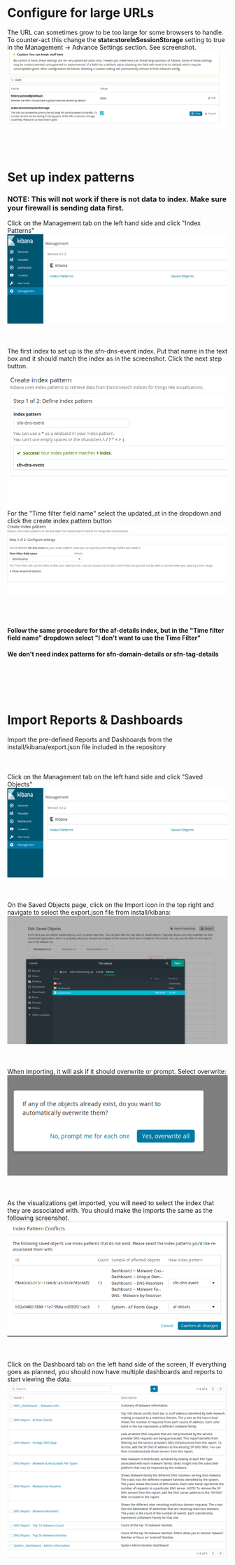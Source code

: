 # Configure for large URLs
The URL can sometimes grow to be too large for some browsers to handle. To counter-act this change the **state:storeInSessionStorage** setting to true in the Management -> Advance Settings section.  See screenshot.
![Image of URL fix](images/url_fix.png)
<br/><br/><br/><br/>

# Set up index patterns
### NOTE: This will not work if there is not data to index.  Make sure your firewall is sending data first.
Click on the Management tab on the left hand side and click "Index Patterns"
![Managment](images/kibana-mgmt.png)
<br/><br/><br/><br/>
The first index to set up is the sfn-dns-event index.  Put that name in the text box and it should match the index as in the screenshot.  Click the next step button.
<br/><br/>
![Event Index](images/sfn-dns-event-index.png)<br/>
For the "Time filter field name" select the updated_at in the dropdown and click the create index pattern button
![Time Filter](images/timestamp.png)
<br/><br/><br/><br/>
#### Follow the same procedure for the af-details index, but in the "Time filter field name" dropdown select "I don't want to use the Time Filter"
#### We don't need index patterns for sfn-domain-details or sfn-tag-details
<br/><br/><br/><br/>

# Import Reports & Dashboards
Import the pre-defined Reports and Dashboards from the install/kibana/export.json file included in the repository
<br/><br/><br/><br/>
Click on the Management tab on the left hand side and click "Saved Objects"
![Managment](images/kibana-mgmt.png)
<br/><br/><br/><br/>
On the Saved Objects page, click on the Import icon in the top right and navigate to select the export.json file from install/kibana:
![export.json](images/import-export.png)
<br/><br/><br/><br/>
When importing, it will ask if it should overwrite or prompt.  Select overwrite:
![Overwrite](images/overwrite.png)
<br/><br/><br/><br/>
As the visualizations get imported, you will need to select the index that they are associated with.  You should make the imports the same as the following screenshot.
![Indexes](images/indexes.png)
<br/><br/><br/><br/>
Click on the Dashboard tab on the left hand side of the screen, If everything goes as planned, you should now have multiple dashboards and reports to start viewing the data.
![Dashboards](images/dashboards.png)
